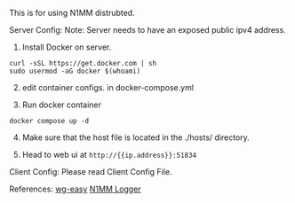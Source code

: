 This is for using N1MM distrubted.

Server Config: 
Note: Server needs to have an exposed  public ipv4 address.
1. Install Docker on server. 
```
curl -sSL https://get.docker.com | sh
sudo usermod -aG docker $(whoami)
```
2. edit container configs. in docker-compose.yml

3. Run docker container
```
docker compose up -d
```

4. Make sure that the host file is located in the ./hosts/ directory. 

5. Head to web ui at `http://{{ip.address}}:51834`

Client Config: Please read Client Config File.


References:
[wg-easy](https://github.com/wg-easy/wg-ea0sy)
[N1MM Logger ](https://n1mmwp.hamdocs.com/)

